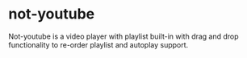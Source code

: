 # not-youtube
Not-youtube is a video player with playlist built-in with drag and drop functionality to re-order playlist and autoplay support. 
